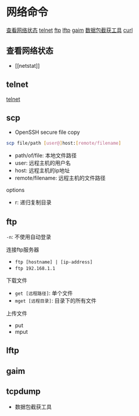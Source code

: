# 网络命令

[查看网络状态](#查看网络状态)
[telnet](#telnet)
[ftp](#ftp)
[lftp](#lftp)
[gaim](#gaim)
[数据包截获工具](#数据包截获工具)
[curl](#curl)

## 查看网络状态

- [[netstat]]

## telnet

[telnet](telnet.md)

## scp

- OpenSSH secure file copy

```bash
scp file/path [user@]host:[remote/filename]
```

- path/of/file: 本地文件路径
- user: 远程主机的用户名
- host: 远程主机的ip地址
- remote/filename: 远程主机的文件路径

options

- r: 递归复制目录

## ftp

`-n`:  不使用自动登录

连接ftp服务器

- `ftp [hostname] | [ip-address]`
- `ftp 192.168.1.1`

下载文件

- `get [远程路径]`: 单个文件
- `mget [远程目录]`: 目录下的所有文件

上传文件

- put
- mput

## lftp

## gaim

## tcpdump

- 数据包截获工具
